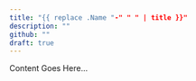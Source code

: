 ```yaml
---
title: "{{ replace .Name "-" " " | title }}"
description: ""
github: ""
draft: true
--- 
```


Content Goes Here...